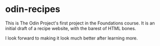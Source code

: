 # odin-recipes

This is The Odin Project's first project in the Foundations course. It is an initial draft of a recipe website, with the barest of HTML bones.

I look forward to making it look much better after learning more.